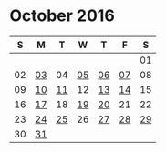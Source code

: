 # October 2016

| S  | M  | T  | W  | T  | F  | S  |
|----|----|----|----|----|----|----|
|    |    |    |    |    |    | 01 |
| 02 | [03](03.md) | 04 | [05](05.md) | [06](06.md) | [07](07.md) | 08 |
| 09 | [10](10.md) | [11](11.md) | 12 | [13](13.md) | [14](14.md) | 15 |
| 16 | [17](17.md) | 18 | [19](19.md) | [20](20.md) | 21 | 22 |
| 23 | [24](24.md) | [25](25.md) | 26 | [27](27.md) | [28](28.md) | [29](29.md) |
| 30 | [31](31.md) |    |    |    |    |    |
